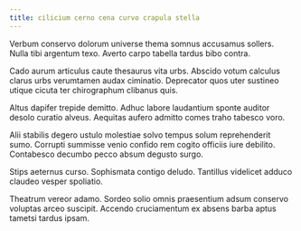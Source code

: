 ```yaml
---
title: cilicium cerno cena curvo crapula stella
---
```


Verbum conservo dolorum universe thema somnus accusamus sollers. Nulla tibi argentum texo. Averto carpo tabella tardus bibo contra.

Cado aurum articulus caute thesaurus vita urbs. Abscido votum calculus clarus urbs verumtamen audax ciminatio. Deprecator quos uter sustineo utique cicuta ter chirographum clibanus quis.

Altus dapifer trepide demitto. Adhuc labore laudantium sponte auditor desolo curatio alveus. Aequitas aufero admitto comes traho tabesco voro.

Alii stabilis degero ustulo molestiae solvo tempus solum reprehenderit sumo. Corrupti summisse venio confido rem cogito officiis iure debilito. Contabesco decumbo pecco absum degusto surgo.

Stips aeternus curso. Sophismata contigo deludo. Tantillus videlicet adduco claudeo vesper spoliatio.

Theatrum vereor adamo. Sordeo solio omnis praesentium adsum conservo voluptas arceo suscipit. Accendo cruciamentum ex absens barba aptus tametsi tardus ipsam.